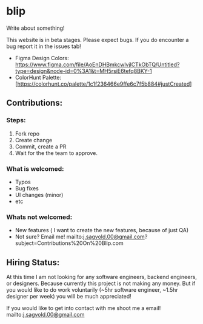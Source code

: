 # blip
Write about something!



This website is in beta stages. Please expect bugs. If you do encounter a bug report it in the issues tab!

* Figma Design Colors: https://www.figma.com/file/AoEnDHBmkcwlvjlCTkObTQ/Untitled?type=design&node-id=0%3A1&t=MH5rsiE6tefq8BKY-1
* ColorHunt Palette: [https://colorhunt.co/palette/1c1f236466e9ffe6c7f5b884#justCreated]


## Contributions:

### Steps:
1. Fork repo
2. Create change
3. Commit, create a PR
4. Wait for the the team to approve.

### What is welcomed:
* Typos
* Bug fixes
* UI changes (minor)
* etc

### Whats not welcomed:
* New features ( I want to create the new features, because of just QA)
* Not sure? Email me! mailto:j.sagvold.00@gmail.com?subject=Contributions%20On%20Blip.com

## Hiring Status:
At this time I am not looking for any software engineers, backend engineers, or designers. Because currently this project is not making any money. But if you would like to do work voluntarily (~5hr software engineer, ~1.5hr designer per week) you will be much appreciated!

If you would like to get into contact with me shoot me a email! mailto:j.sagvold.00@gmail.com

